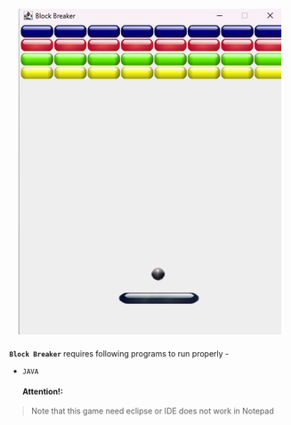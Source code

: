 <h1 align ="center">
<br>
<a href="https://github.com/raghul-tech/BlockBreaker.git"><img src="Block Breaker/BlockBreaker.png" alt="blockBreaker"></a>
    
</h1>

**`Block Breaker`** requires following programs to run properly -

- `JAVA`

  #### Attention!:

> Note that this game need eclipse or IDE does not work in Notepad 

